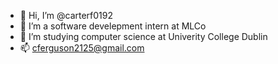 - 👋 Hi, I’m @carterf0192
- 👀 I’m a software develepment intern at MLCo
- 🌱 I’m studying computer science at Univerity College Dublin
- 📫 cferguson2125@gmail.com

